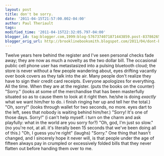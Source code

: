 ```yaml
---
layout: post
title: don't be sorry.
date: '2011-04-15T21:57:00.002-04:00'
author: Paul Theriault
tags: 
modified_time: '2011-04-15T22:32:05.797-04:00'
blogger_id: tag:blogger.com,1999:blog-5767374071871443859.post-8378626596621362575
blogger_orig_url: http://brooklinebooksmith.blogspot.com/2011/04/dont-be-sorry.html
---
```


Twelve years here behind the register and I've seen personal checks fade away; they are now as much a novelty as the two dollar bill. The occasional public cell phone user has metastasized into a pulsing bluetooth cloud; the store is never without a few people wandering about, eyes drifting vacantly over book covers as they talk into the air. Many people don't realize they have to sign their credit card receipts. Everyone apologizes for everything. All the time. When they are at the register. (puts the books on the counter) "Sorry." (looks at some of the merchandise that has been masterfully situated so as to cause them to look at it right then. he/she is doing <em>exactly</em> what we want him/her to do. i finish ringing her up and tell her the total.) "Oh, sorry!" (looks through wallet for two seconds, no more. eyes dart to the left, sees that nobody is waiting behind him/her.) "Sorry! It's one of those days. Sorry!" (i can't help myself. i turn on the charm and ask playfully: what in the world are you sorry for?) "Oh, god, I'm just so slow." (no you're not, at all. it's literally been 15 seconds that we've been doing all of this.) "Oh, I guess you're right" (laughs) "Sorry." One thing that hasn't changed, and I sincerely hope it never will, is that people under the age of fifteen always pay in crumpled or excessively folded bills that they never flatten out before handing them over to me.